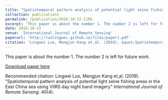 ```yaml
---
title: "Spatiotemporal pattern analysis of potential light seine fishing areas in the East China sea using VIIRS day night band imagery"
collection: publications
permalink: /publication/2018-10-22-IJRS
excerpt: 'This paper is about the number 1. The number 2 is left for future work.'
date: 2018-10-22
venue: 'International Journal of Remote Sensing'
paperurl: 'http://luolingwei.github.io/files/paper1.pdf'
citation: 'Lingwei Luo, Mengjun Kang et,al. (2019). &quot;Spatiotemporal pattern analysis of potential light seine fishing areas in the East China sea using VIIRS day night band imagery &quot; <i>International Journal of Remote Sensing</i>. 40(4).'
---
```

This paper is about the number 1. The number 2 is left for future work.

[Download paper here](http://luolingwei.github.io/files/paper1.pdf)

Recommended citation: Lingwei Luo, Mengjun Kang et,al. (2019). "Spatiotemporal pattern analysis of potential light seine fishing areas in the East China sea using VIIRS day night band imagery" <i>International Journal of Remote Sensing</i>. 40(4).